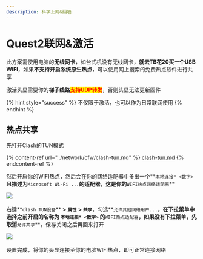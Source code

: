 ```yaml
---
description: 科学上网&翻墙
---
```


# Quest2联网&激活

此方案需使用电脑的**无线网卡**，如台式机没有无线网卡，**就去TB花20买一个USB WIFI**，如果**不支持开启系统原生热点**，可以使用网上搜索的免费热点软件进行共享

激活头显需要你的**梯子线路**<mark style="color:red;">**支持UDP转发**</mark>，否则头显无法更新固件‌

{% hint style="success" %}
不仅限于激活，也可以作为日常联网使用
{% endhint %}

## 热点共享 <a href="#re-dian-gong-xiang" id="re-dian-gong-xiang"></a>

先打开Clash的TUN模式

{% content-ref url="../network/cfw/clash-tun.md" %}
[clash-tun.md](../network/cfw/clash-tun.md)
{% endcontent-ref %}

然后开启你的WIFI热点，然后会在你的网络适配器中多出一个**`本地连接* <数字>`**且描述为**`Microsoft Wi-Fi ...`**的适配器，这是你的**`WIFI热点网络适配器`**

​![](https://cdn.jsdelivr.net/gh/EYW-015/Oculus-guide-China/img/clash/clash9.png)‌

右键**`clash TUN设备`** **>** **`属性`** **>** **`共享`**，勾选**`允许其他网络用户...`**，在下拉菜单中选择之前开启的名称为 **`本地连接* <数字>`** 的**`WIFI热点适配器`**，如果没有下拉菜单，先取消**`允许共享`**，保存关闭之后再回来打开​

![](https://cdn.jsdelivr.net/gh/EYW-015/Oculus-guide-China/img/clash/clash10.png)‌

设置完成，将你的头显连接至你的电脑WIFI热点，即可正常连接网络
